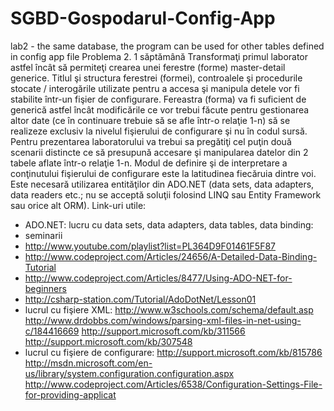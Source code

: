 # SGBD-Gospodarul-Config-App
lab2 - the same database, the program can be used for other tables defined in config app file
Problema 2. 1 săptămână
Transformaţi primul laborator astfel încât să permiteţi crearea unei ferestre (forme) master-detail generice.
Titlul şi structura ferestrei (formei), controalele şi procedurile stocate / interogările utilizate pentru a accesa şi manipula detele vor fi stabilite într-un fişier de configurare.
Fereastra (forma) va fi suficient de generică astfel încât modificările ce vor trebui făcute pentru gestionarea altor date (ce în continuare trebuie să se afle într-o relaţie 1-n) să se realizeze exclusiv la nivelul fişierului de configurare şi nu în codul sursă.
Pentru prezentarea laboratorului va trebui sa pregătiţi cel puţin două scenarii distincte ce să presupună accesare şi manipularea datelor din 2 tabele aflate într-o relaţie 1-n.
Modul de definire şi de interpretare a conţinutului fişierului de configurare este la latitudinea fiecăruia dintre voi.
Este necesară utilizarea entităţilor din ADO.NET (data sets, data adapters, data readers etc.; nu se acceptă soluţii folosind LINQ sau Entity Framework sau orice alt ORM).
Link-uri utile:
- ADO.NET: lucru cu data sets, data adapters, data tables, data binding:
- seminarii
- http://www.youtube.com/playlist?list=PL364D9F01461F5F87
- http://www.codeproject.com/Articles/24656/A-Detailed-Data-Binding-Tutorial
- http://www.codeproject.com/Articles/8477/Using-ADO-NET-for-beginners
- http://csharp-station.com/Tutorial/AdoDotNet/Lesson01
- lucrul cu fişiere XML:
http://www.w3schools.com/schema/default.asp
http://www.drdobbs.com/windows/parsing-xml-files-in-net-using-c/184416669
http://support.microsoft.com/kb/311566
http://support.microsoft.com/kb/307548
- lucrul cu fişiere de configurare:
http://support.microsoft.com/kb/815786
http://msdn.microsoft.com/en-us/library/system.configuration.configuration.aspx
http://www.codeproject.com/Articles/6538/Configuration-Settings-File-for-providing-applicat
